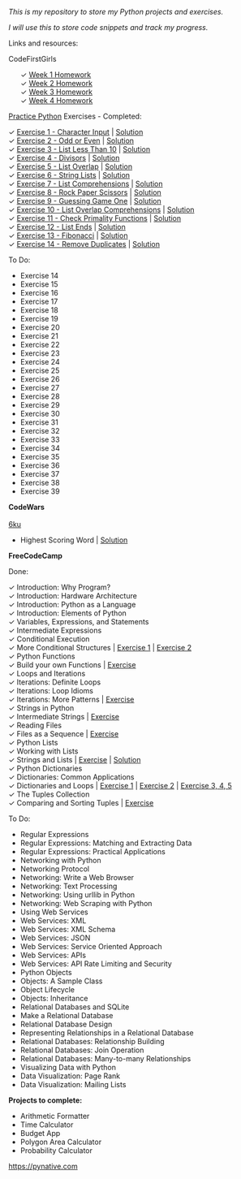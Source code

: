 <i>This is my repository to store my Python projects and exercises.

I will use this to store code snippets and track my progress.
</i>

Links and resources:

CodeFirstGirls
<ul>
&#10003; <a href = "cfg-homework-week1.py">Week 1 Homework</a><br>
&#10003; <a href = "cfg-homework-week2.py">Week 2 Homework</a><br>
&#10003; <a href = "cfg-homework-week3.py">Week 3 Homework</a><br>
&#10003; <a href = "cfg-homework-week4.py">Week 4 Homework</a><br>


</ul>

<a href = "https://www.practicepython.org/">Practice Python</a> Exercises - Completed:

&#10003; <a href = https://www.practicepython.org/exercise/2014/01/29/01-character-input.html>Exercise 1 - Character Input</a> | <a href = "exercise20.py">Solution</a><br>
&#10003; <a href = https://www.practicepython.org/exercise/2014/02/05/02-odd-or-even.html>Exercise 2 - Odd or Even</a> | <a href = "exercise22.py">Solution</a><br>
&#10003; <a href = https://www.practicepython.org/exercise/2014/02/15/03-list-less-than-ten.html>Exercise 3 - List Less Than 10</a> | <a href = "exercise24.py">Solution</a><br>
&#10003; <a href = https://www.practicepython.org/exercise/2014/02/26/04-divisors.html>Exercise 4 - Divisors</a> | <a href = "exercise23.py">Solution</a><br>
&#10003; <a href = https://www.practicepython.org/exercise/2014/03/05/05-list-overlap.html>Exercise 5 - List Overlap</a> | <a href = "exercise25.py">Solution</a><br>
&#10003; <a href = https://www.practicepython.org/exercise/2014/03/12/06-string-lists.html>Exercise 6 - String Lists</a> | <a href = "exercise26.py">Solution</a><br>
&#10003; <a href = https://www.practicepython.org/exercise/2014/03/19/07-list-comprehensions.html>Exercise 7 - List Comprehensions</a> | <a href = "exercise27.py">Solution</a><br>
&#10003; <a href = https://www.practicepython.org/exercise/2014/03/26/08-rock-paper-scissors.html>Exercise 8 - Rock Paper Scissors</a> | <a href = "exercise28.py">Solution</a><br>
&#10003; <a href = https://www.practicepython.org/exercise/2014/04/02/09-guessing-game-one.html>Exercise 9 - Guessing Game One</a> | <a href = "exercise29.py">Solution</a><br>
&#10003; <a href = https://www.practicepython.org/exercise/2014/04/10/10-list-overlap-comprehensions.html>Exercise 10 - List Overlap Comprehensions</a> | <a href = "exercise30.py">Solution</a><br>
&#10003; <a href = https://www.practicepython.org/exercise/2014/04/16/11-check-primality-functions.html>Exercise 11 - Check Primality Functions</a> | <a href = "exercise31.py">Solution</a><br>
&#10003; <a href = https://www.practicepython.org/exercise/2014/04/25/12-list-ends.html>Exercise 12 - List Ends</a> | <a href = "exercise32.py">Solution</a><br>
&#10003; <a href = https://www.practicepython.org/exercise/2014/04/30/13-fibonacci.html>Exercise 13 - Fibonacci</a> | <a href = "exercise34.py">Solution</a><br>
&#10003; <a href = https://www.practicepython.org/exercise/2014/05/15/14-list-remove-duplicates.html>Exercise 14 - Remove Duplicates</a> | <a href = "exercise36.py">Solution</a><br>

To Do:

<ul>

<li>Exercise 14
<li>Exercise 15
<li>Exercise 16
<li>Exercise 17
<li>Exercise 18
<li>Exercise 19
<li>Exercise 20
<li>Exercise 21
<li>Exercise 22
<li>Exercise 23
<li>Exercise 24
<li>Exercise 25
<li>Exercise 26
<li>Exercise 27
<li>Exercise 28
<li>Exercise 29
<li>Exercise 30
<li>Exercise 31
<li>Exercise 32
<li>Exercise 33
<li>Exercise 34
<li>Exercise 35
<li>Exercise 36
<li>Exercise 37
<li>Exercise 38
<li>Exercise 39
</ul>

<b>CodeWars</b><br><br>
<u>6ku</u>
<ul>
<li>Highest Scoring Word | <a href = codewars1.py>Solution</a></li>
</ul>

<b>FreeCodeCamp</b>

Done:

&#10003; Introduction: Why Program?<br>
&#10003; Introduction: Hardware Architecture<br>
&#10003; Introduction: Python as a Language<br>
&#10003; Introduction: Elements of Python<br>
&#10003; Variables, Expressions, and Statements<br>
&#10003; Intermediate Expressions<br>
&#10003; Conditional Execution<br>
&#10003; More Conditional Structures | <a href ="exercise4.py">Exercise 1</a> | <a href ="exercise4.py">Exercise 2</a><br> 
&#10003; Python Functions<br>
&#10003; Build your own Functions | <a href ="exercise4.py">Exercise</a><br>
&#10003; Loops and Iterations<br>
&#10003; Iterations: Definite Loops<br>
&#10003; Iterations: Loop Idioms<br>
&#10003; Iterations: More Patterns | <a href ="exercise7.py">Exercise</a><br>
&#10003; Strings in Python<br>
&#10003; Intermediate Strings | <a href ="exercise19.py">Exercise</a><br>
&#10003; Reading Files<br>
&#10003; Files as a Sequence | <a href = "exercise18.py">Exercise</a><br>
&#10003; Python Lists<br>
&#10003; Working with Lists<br>
&#10003; Strings and Lists | <a href = "https://www.youtube.com/watch?v=-9TfJF2dwHI">Exercise</a> | <a href = "exercise33.py">Solution</a><br>
&#10003; Python Dictionaries<br>
&#10003; Dictionaries: Common Applications<br>
&#10003; Dictionaries and Loops | <a href = "exercise35.py">Exercise 1</a> | <a href = "exercise37.py">Exercise 2</a> | <a href = "exercise38.py">Exercise 3, 4, 5</a><br>
&#10003; The Tuples Collection<br>
&#10003; Comparing and Sorting Tuples | <a href = "exercise39.py">Exercise</a><br>

To Do:

<uL>
<li>Regular Expressions
<li>Regular Expressions: Matching and Extracting Data
<li>Regular Expressions: Practical Applications
<li>Networking with Python
<li>Networking Protocol
<li>Networking: Write a Web Browser
<li>Networking: Text Processing
<li>Networking: Using urllib in Python
<li>Networking: Web Scraping with Python
<li>Using Web Services
<li>Web Services: XML
<li>Web Services: XML Schema
<li>Web Services: JSON
<li>Web Services: Service Oriented Approach
<li>Web Services: APIs
<li>Web Services: API Rate Limiting and Security
<li>Python Objects
<li>Objects: A Sample Class
<li>Object Lifecycle
<li>Objects: Inheritance
<li>Relational Databases and SQLite
<li>Make a Relational Database
<li>Relational Database Design
<li>Representing Relationships in a Relational Database
<li>Relational Databases: Relationship Building
<li>Relational Databases: Join Operation
<li>Relational Databases: Many-to-many Relationships
<li>Visualizing Data with Python
<li>Data Visualization: Page Rank
<li>Data Visualization: Mailing Lists
</ul>

<b>Projects to complete:</b>

<ul>
<li>Arithmetic Formatter
<li>Time Calculator
<li>Budget App
<li>Polygon Area Calculator
<li>Probability Calculator
</ul>

https://pynative.com

